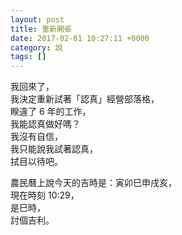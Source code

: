 ```yaml
---
layout: post
title: 重新開張 
date: 2017-02-01 10:27:11 +0000
category: 說
tags: []
---
```



我回來了，<br />
我決定重新試著「認真」經營部落格，<br />
睽違了 6 年的工作，<br />
我能認真做好嗎？<br />
我沒有自信，<br />
我只能說我試著認真，<br />
拭目以待吧。<br />

<!--more-->
   
農民曆上說今天的吉時是：寅卯巳申戌亥，<br />
現在時刻 10:29，<br />
是巳時，<br />
討個吉利。 
